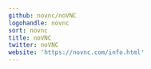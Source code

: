 ```yaml
---
github: novnc/noVNC
logohandle: novnc
sort: novnc
title: noVNC
twitter: noVNC
website: 'https://novnc.com/info.html'
---
```

